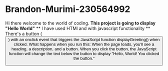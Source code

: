 # Brandon-Murimi-230564992
Hi there welcome to the world of coding.
**This project is going to display "Hello World"**
** I have used HTMl and with javascript functionality **
There's a button (<button>) with an onclick event that triggers the JavaScript function displayGreeting() when clicked.
What happens when you run this:
When the page loads, you'll see a heading, a description, and a button.
When you click the button, the JavaScript function will change the text below the button to display "Hello, World! You clicked the button."
